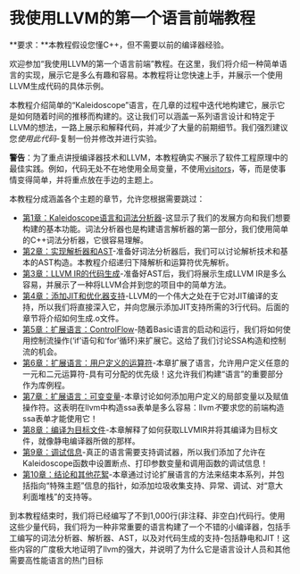 # 我使用LLVM的第一个语言前端教程

**要求：**本教程假设您懂C++，但不需要以前的编译器经验。

欢迎参加“我使用LLVM的第一个语言前端”教程。在这里，我们将介绍一种简单语言的实现，展示它是多么有趣和容易。本教程将让您快速上手，并展示一个使用LLVM生成代码的具体示例。

本教程介绍简单的“Kaleidoscope”语言，在几章的过程中迭代地构建它，展示它是如何随着时间的推移而构建的。这让我们可以涵盖一系列语言设计和特定于LLVM的想法，一路上展示和解释代码，并减少了大量的前期细节。我们强烈建议您*使用此代码*-复制一份并修改并进行实验。

**警告**：为了重点讲授编译器技术和LLVM，本教程确实*不*展示了软件工程原理中的最佳实践。例如，代码无处不在地使用全局变量，不使用[visitors](http://en.wikipedia.org/wiki/Visitor_pattern)，等，而是使事情变得简单，并将重点放在手边的主题上。

本教程分成涵盖各个主题的章节，允许您根据需要跳过：

- [第1章：Kaleidoscope语言和词法分析器](LangImpl01.md)-这显示了我们的发展方向和我们想要构建的基本功能。词法分析器也是构建语言解析器的第一部分，我们使用简单的C++词法分析器，它很容易理解。
- [第2章：实现解析器和AST](LangImpl02.md)-准备好词法分析器后，我们可以讨论解析技术和基本的AST构造。本教程介绍递归下降解析和运算符优先解析。
- [第3章：LLVM IR的代码生成](LangImpl03.md)-准备好AST后，我们将展示生成LLVM IR是多么容易，并展示了一种将LLVM合并到您的项目中的简单方法。
- [第4章：添加JIT和优化器支持](LangImpl04.md)-LLVM的一个伟大之处在于它对JIT编译的支持，所以我们将直接深入它，并向您展示添加JIT支持所需的3行代码。后面的章节将介绍如何生成.o文件。
- [第5章：扩展语言：ControlFlow](LangImpl05.md)-随着Basic语言的启动和运行，我们将如何使用控制流操作(‘if’语句和‘for’循环)来扩展它。这给了我们讨论SSA构造和控制流的机会。
- [第6章：扩展语言：用户定义的运算符](LangImpl06.md)-本章扩展了语言，允许用户定义任意的一元和二元运算符-具有可分配的优先级！这允许我们构建“语言”的重要部分作为库例程。
- [第7章：扩展语言：可变变量](LangImpl07.md)-本章讨论如何添加用户定义的局部变量以及赋值操作符。这表明在llvm中构造ssa表单是多么容易：llvm*不*要求您的前端构造ssa表单才能使用它！
- [第8章：编译为目标文件](LangImpl08.md)-本章解释了如何获取LLVMIR并将其编译为目标文件，就像静电编译器所做的那样。
- [第9章：调试信息](LangImpl09.md)-真正的语言需要支持调试器，所以我们添加了允许在Kaleidoscope函数中设置断点、打印参数变量和调用函数的调试信息！
- [第10章：结论和其他花絮](LangImpl10.md)-本章通过讨论扩展语言的方法来结束本系列，并包括指向“特殊主题”信息的指针，如添加垃圾收集支持、异常、调试、对“意大利面堆栈”的支持等。

到本教程结束时，我们将已经编写了不到1,000行(非注释、非空白)代码行。使用这些少量代码，我们将为一种非常重要的语言构建了一个不错的小编译器，包括手工编写的词法分析器、解析器、AST，以及对代码生成的支持-包括静电和JIT！这些内容的广度极大地证明了llvm的强大，并说明了为什么它是语言设计人员和其他需要高性能语言的热门目标

